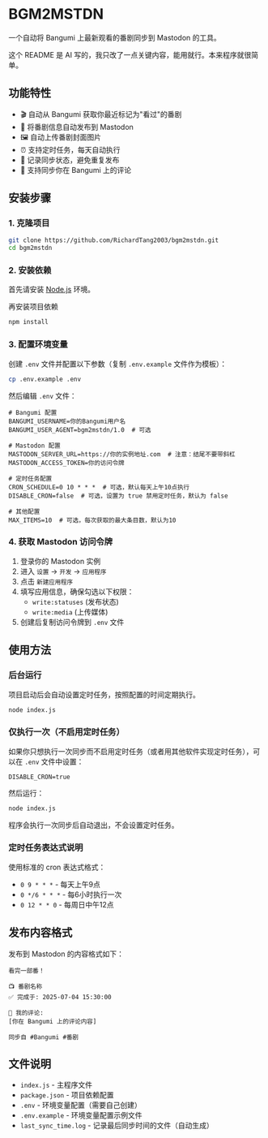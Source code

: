 # BGM2MSTDN

一个自动将 Bangumi 上最新观看的番剧同步到 Mastodon 的工具。

这个 README 是 AI 写的，我只改了一点关键内容，能用就行。本来程序就很简单。

## 功能特性

- 🎬 自动从 Bangumi 获取你最近标记为"看过"的番剧
- 📱 将番剧信息自动发布到 Mastodon
- 🖼️ 自动上传番剧封面图片
- ⏰ 支持定时任务，每天自动执行
- 💾 记录同步状态，避免重复发布
- 📝 支持同步你在 Bangumi 上的评论

## 安装步骤

### 1. 克隆项目

```bash
git clone https://github.com/RichardTang2003/bgm2mstdn.git
cd bgm2mstdn
```

### 2. 安装依赖

首先请安装 [Node.js](https://nodejs.org/) 环境。

再安装项目依赖

```bash
npm install
```

### 3. 配置环境变量

创建 `.env` 文件并配置以下参数（复制 `.env.example` 文件作为模板）：

```bash
cp .env.example .env
```

然后编辑 `.env` 文件：

```env
# Bangumi 配置
BANGUMI_USERNAME=你的Bangumi用户名
BANGUMI_USER_AGENT=bgm2mstdn/1.0  # 可选

# Mastodon 配置
MASTODON_SERVER_URL=https://你的实例地址.com  # 注意：结尾不要带斜杠
MASTODON_ACCESS_TOKEN=你的访问令牌

# 定时任务配置
CRON_SCHEDULE=0 10 * * *  # 可选，默认每天上午10点执行
DISABLE_CRON=false  # 可选，设置为 true 禁用定时任务，默认为 false

# 其他配置
MAX_ITEMS=10  # 可选，每次获取的最大条目数，默认为10
```

### 4. 获取 Mastodon 访问令牌

1. 登录你的 Mastodon 实例
2. 进入 `设置` → `开发` → `应用程序`
3. 点击 `新建应用程序`
4. 填写应用信息，确保勾选以下权限：
   - `write:statuses` (发布状态)
   - `write:media` (上传媒体)
5. 创建后复制访问令牌到 `.env` 文件

## 使用方法

### 后台运行

项目启动后会自动设置定时任务，按照配置的时间定期执行。

```bash
node index.js
```

### 仅执行一次（不启用定时任务）

如果你只想执行一次同步而不启用定时任务（或者用其他软件实现定时任务），可以在 `.env` 文件中设置：

```env
DISABLE_CRON=true
```

然后运行：

```bash
node index.js
```

程序会执行一次同步后自动退出，不会设置定时任务。

### 定时任务表达式说明

使用标准的 cron 表达式格式：

- `0 9 * * *` - 每天上午9点
- `0 */6 * * *` - 每6小时执行一次
- `0 12 * * 0` - 每周日中午12点

## 发布内容格式

发布到 Mastodon 的内容格式如下：

```
看完一部番！

📺 番剧名称
✅ 完成于: 2025-07-04 15:30:00

💬 我的评论:
[你在 Bangumi 上的评论内容]

同步自 #Bangumi #番剧
```

## 文件说明

- `index.js` - 主程序文件
- `package.json` - 项目依赖配置
- `.env` - 环境变量配置（需要自己创建）
- `.env.example` - 环境变量配置示例文件
- `last_sync_time.log` - 记录最后同步时间的文件（自动生成）